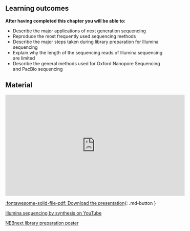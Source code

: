 
## Learning outcomes

**After having completed this chapter you will be able to:**

- Describe the major applications of next generation sequencing
- Reproduce the most frequently used sequencing methods
- Describe the major steps taken during library preparation for Illumina sequencing
- Explain why the length of the sequencing reads of Illumina sequencing are limited
- Describe the general methods used for Oxford Nanopore Sequencing and PacBio sequencing

## Material

<iframe width="560" height="315" src="https://www.youtube.com/embed/videoseries?list=PLoCxWrRWjqB1VlFIdm0DCv9uKv7y-YuEE" title="YouTube video player" frameborder="0" allow="accelerometer; autoplay; clipboard-write; encrypted-media; gyroscope; picture-in-picture; web-share" allowfullscreen></iframe>

[:fontawesome-solid-file-pdf: Download the presentation](../assets/pdf/02_sequencing_technologies.pdf){: .md-button }

[Illumina sequencing by synthesis on YouTube](https://www.youtube.com/watch?v=fCd6B5HRaZ8)

[NEBnext library preparation poster](https://international.neb.com/applications/ngs-sample-prep-and-target-enrichment/-/media/nebus/files/brochures/nebnext_poster.pdf)
